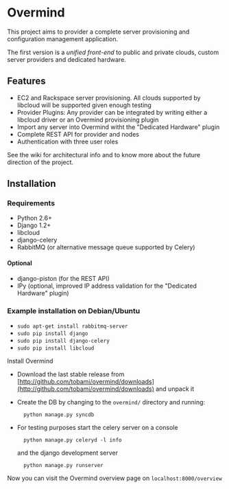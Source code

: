 # Overmind

This project aims to provider a complete server provisioning and configuration management application.

The first version is a *unified front-end* to public and private clouds, custom server providers and dedicated hardware.

## Features

* EC2 and Rackspace server provisioning. All clouds supported by libcloud will be supported given enough testing
* Provider Plugins: Any provider can be integrated by writing either a libcloud driver or an Overmind provisioning plugin
* Import any server into Overmind witht the "Dedicated Hardware" plugin
* Complete REST API for provider and nodes
* Authentication with three user roles

See the wiki for architectural info and to know more about the future direction of the project.

## Installation

### Requirements

* Python 2.6+
* Django 1.2+
* libcloud
* django-celery
* RabbitMQ (or alternative message queue supported by Celery)

#### Optional

* django-piston (for the REST API)
* IPy (optional, improved IP address validation for the "Dedicated Hardware" plugin)

### Example installation on Debian/Ubuntu

* `sudo apt-get install rabbitmq-server`
* `sudo pip install django`
* `sudo pip install django-celery`
* `sudo pip install libcloud`

Install Overmind

* Download the last stable release from
  [http://github.com/tobami/overmind/downloads](http://github.com/tobami/overmind/downloads)
  and unpack it
* Create the DB by changing to the `overmind/` directory and running:

        python manage.py syncdb

* For testing purposes start the celery server on a console

        python manage.py celeryd -l info

  and the django development server
  
        python manage.py runserver

Now you can visit the Overmind overview page on `localhost:8000/overview`
